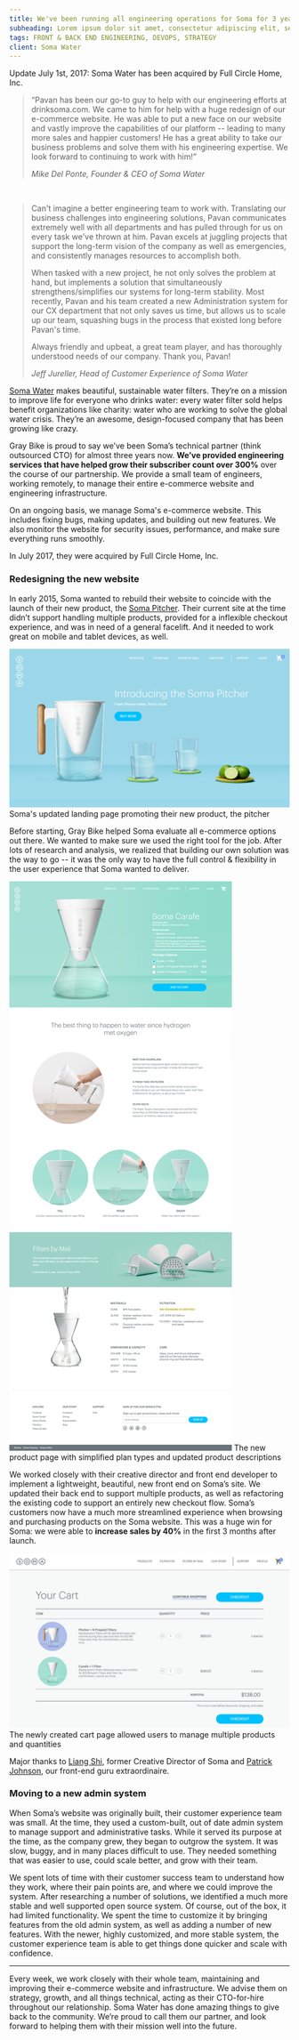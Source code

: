 ```yaml
---
title: We've been running all engineering operations for Soma for 3 years.
subheading: Lorem ipsum dolor sit amet, consectetur adipiscing elit, sed do eiusmod tempor incididunt.
tags: FRONT & BACK END ENGINEERING, DEVOPS, STRATEGY
client: Soma Water
---
```


<p class="text-center callout"><span>Update July 1st, 2017: Soma Water has been acquired by Full Circle Home, Inc.</span></p>

> “Pavan has been our go-to guy to help with our engineering efforts at drinksoma.com. We came to him for help with a huge redesign of our e-commerce website. He was able to put a new face on our website and vastly improve the capabilities of our platform -- leading to many more sales and happier customers! He has a great ability to take our business problems and solve them with his engineering expertise. We look forward to continuing to work with him!”
>
> <cite>Mike Del Ponte, Founder & CEO of Soma Water</cite>

<br>

>Can't imagine a better engineering team to work with. Translating our business challenges into engineering solutions, Pavan communicates extremely well with all departments and has pulled through for us on every task we've thrown at him. Pavan excels at juggling projects that support the long-term vision of the company as well as emergencies, and consistently manages resources to accomplish both.
>
>When tasked with a new project, he not only solves the problem at hand, but implements a solution that simultaneously strengthens/simplifies our systems for long-term stability. Most recently, Pavan and his team created a new Administration system for our CX department that not only saves us time, but allows us to scale up our team, squashing bugs in the process that existed long before Pavan's time.
>
>Always friendly and upbeat, a great team player, and has thoroughly understood needs of our company. Thank you, Pavan!
>
><cite>Jeff Jureller, Head of Customer Experience of Soma Water</cite>


[Soma Water] makes beautiful, sustainable water filters. They’re on a mission to improve life for everyone who drinks water: every water filter sold helps benefit organizations like charity: water who are working to solve the global water crisis. They’re an awesome, design-focused company that has been growing like crazy.


Gray Bike is proud  to say we’ve been Soma’s technical partner (think outsourced CTO) for almost three years now. **We’ve provided engineering services that have helped grow their subscriber count over 300%** over the course of our partnership. We provide a small team of engineers, working remotely, to manage their entire e-commerce website and engineering infrastructure.

On an ongoing basis, we manage Soma's e-commerce website. This includes fixing bugs, making updates, and building out new features. We also monitor the website for security issues, performance, and make sure everything runs smoothly.

In July 2017, they were acquired by Full Circle Home, Inc.

### Redesigning the new website

In early 2015, Soma wanted to rebuild their website to coincide with the launch of their new product, the [Soma Pitcher]. Their current site at the time didn’t support handling multiple products, provided for a inflexible checkout experience, and was in need of a general facelift. And it needed to work great on mobile and tablet devices, as well.


<p class='case-study__image-display text-center'>
  <img src='/images/work/soma-water/soma-landing-page.jpg'>
  <span>Soma's updated landing page promoting their new product, the pitcher</span>
</p>

Before starting, Gray Bike helped Soma evaluate all e-commerce options out there. We wanted to make sure we used the right tool for the job. After lots of research and analysis, we realized that building our own solution was the way to go -- it was the only way to have the full control & flexibility in the user experience that Soma wanted to deliver.

<p class='case-study__image-display text-center'>
  <img src='/images/work/soma-water/soma-carafe-page.jpg'>
  <span>The new product page with simplified plan types and updated product descriptions</span>
</p>

We worked closely with their creative director and front end developer to implement a lightweight, beautiful, new front end on Soma’s site. We updated their back end to support multiple products, as well as refactoring the existing code to support an entirely new checkout flow. Soma’s customers now have a much more streamlined experience when browsing and purchasing products on the Soma website.  This was a huge win for Soma: we were able to **increase sales by 40%** in the first 3 months after launch.

<p class='case-study__image-display text-center'>
  <img src='/images/work/soma-water/soma-cart-page.jpg'>
  <span>The newly created cart page allowed users to manage multiple products and quantities</span>
</p>

Major thanks to [Liang Shi], former Creative Director of Soma and [Patrick Johnson], our front-end guru extraordinaire.

### Moving to a new admin system

When Soma’s website was originally built, their customer experience team was small. At the time, they used a custom-built, out of date admin system to manage support and administrative tasks. While it served its purpose at the time, as the company grew, they began to outgrow the system. It was slow, buggy, and in many places difficult to use. They needed something that was easier to use, could scale better, and grow with their team.

We spent lots of time with their customer success team to understand how they work, where their pain points are, and where we could improve the system. After researching a number of solutions, we identified a much more stable and well supported open source system. Of course, out of the box, it had limited functionality. We spent the time to customize it by bringing features from the old admin system, as well as adding a number of new features. With the newer, highly customized, and more stable system, the customer experience team is able to get things done quicker and scale with confidence.

<hr>

Every week, we work closely with their whole team, maintaining and improving their e-commerce website and infrastructure. We advise them on strategy, growth, and all things technical, acting as their CTO-for-hire throughout our relationship. Soma Water has done amazing things to give back to the community. We’re proud to call them our partner, and look forward to helping them with their mission well into the future.

[Soma Water]: https://www.drinksoma.com/
[Soma Pitcher]: https://www.drinksoma.com/pitcher
[Liang Shi]: http://lian.gs/
[Patrick Johnson]: http://pbj.me/
